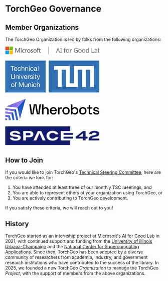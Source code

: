 # TorchGeo Governance

## Member Organizations

The TorchGeo Organization is led by folks from the following organizations:

<picture>
  <source media="(prefers-color-scheme: dark)" srcset="logos/ai4g_dark.svg"/>
  <source media="(prefers-color-scheme: light)" srcset="logos/ai4g_light.svg"/>
  <img alt="Microsoft AI for Good" src="logos/ai4g_light.svg" width="300"/>
</picture>
<br/>
<br/>
<picture>
  <source media="(prefers-color-scheme: dark)" srcset="logos/tum_dark.svg"/>
  <source media="(prefers-color-scheme: light)" srcset="logos/tum_light.svg"/>
  <img alt="TUM" src="logos/tum_light.svg" width="300"/>
</picture>
<br/>
<br/>
<picture>
  <source media="(prefers-color-scheme: dark)" srcset="logos/wherobots_dark.svg"/>
  <source media="(prefers-color-scheme: light)" srcset="logos/wherobots_light.svg"/>
  <img alt="Wherobots" src="logos/wherobots_light.svg" width="300"/>
</picture>
<br/>
<br/>
<picture>
  <source media="(prefers-color-scheme: dark)" srcset="logos/space42_dark.svg"/>
  <source media="(prefers-color-scheme: light)" srcset="logos/space42_light.svg"/>
  <img alt="Space42" src="logos/space42_light.svg" width="300"/>
</picture>

## How to Join

If you would like to join TorchGeo's [Technical Steering Committee](./STEERING-COMMITTEE.md), here are the criteria we look for:

1. You have attended at least three of our monthly TSC meetings, and
2. You are able to represent others at your organization using TorchGeo, or
3. You are actively contributing to TorchGeo development.

If you satisfy these criteria, we will reach out to you!

## History

TorchGeo started as an internship project at [Microsoft's AI for Good Lab](https://www.microsoft.com/en-us/research/group/ai-for-good-research-lab/) in 2021, with continued support and funding from the [University of Illinois Urbana-Champaign](https://siebelschool.illinois.edu/) and the [National Center for Supercomputing Applications](https://www.ncsa.illinois.edu/). Since then, TorchGeo has been adopted by a diverse community of researchers from academia, industry, and government research institutions who have contributed to the success of the library. In 2025, we founded a new TorchGeo _Organization_ to manage the TorchGeo _Project_, with the support of members from the above organizations.
